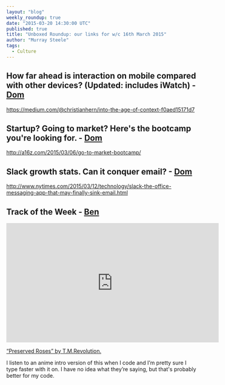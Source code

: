 ```yaml
---
layout: "blog"
weekly_roundup: true
date: "2015-03-20 14:30:00 UTC"
published: true
title: "Unboxed Roundup: our links for w/c 16th March 2015"
author: "Murray Steele"
tags:
  - Culture
---
```


## How far ahead is interaction on mobile compared with other devices? (Updated: includes iWatch) - [Dom](http://www.unboxedconsulting.com/people/dominic-mason)

https://medium.com/@christianhern/into-the-age-of-context-f0aed15171d7

## Startup? Going to market? Here's the bootcamp you're looking for. - [Dom](http://www.unboxedconsulting.com/people/dominic-mason)

http://a16z.com/2015/03/06/go-to-market-bootcamp/

## Slack growth stats. Can it conquer email? - [Dom](http://www.unboxedconsulting.com/people/dominic-mason)

http://www.nytimes.com/2015/03/12/technology/slack-the-office-messaging-app-that-may-finally-sink-email.html

## Track of the Week - [Ben](http://www.unboxedconsulting.com/people/ben-wong)

<iframe width="560" height="315" src="https://www.youtube.com/embed/zynxSanDBzg" frameborder="0" allowfullscreen></iframe>

[“Preserved Roses” by T.M.Revolution.](https://www.youtube.com/watch?v=zynxSanDBzg)

I listen to an anime intro version of this when I code and I’m pretty
sure I type faster with it on. I have no idea what they’re saying, but that's
probably better for my code.

